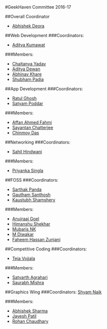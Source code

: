 #GeekHaven Committee 2016-17


##Overall Coordinator
* [Abhishek Deora](https://github.com/adeora7)


##Web Development
###Coordinators:
* [Aditya Kumawat](https://github.com/aditya19496)

###Members:
* [Chaitanya Yadav](https://github.com/BelieveC)
* [Aditya Dewan](https://github.com/dewana-dewan)
* [Abhinav Khare](https://github.com/CosmicCoder96)
* [Shubham Padia](https://github.com/shubham-padia)

##App Development
###Coordinators:
* [Ratul Ghosh](https://github.com/RatulGhosh)
* [Satyam Poddar](https://github.com/flare505) 

###Members:
* [Affan Ahmed Fahmi](https://github.com/anonymous-ME)
* [Sayantan Chatterjee](https://github.com/coderIlluminatus)
* [Chinmoy Das](https://github.com/chinmoy159-1) 


##Networking
###Coordinators:
* [Sahil Hindwani](https://github.com/sahilhindwani)

###Members:
* [Priyanka Singla](https://github.com/Priyanka186)


##FOSS
###Coordinators:
* [Sarthak Panda](https://github.com/sarthak96)
* [Gautham Santhosh](https://github.com/gauthamzz)
* [Kaustubh Shamshery](https://github.com/KaustubhShamshery)

###Members:
* [Anujraaj Goel](https://github.com/goel42)
* [Himanshu Shekhar](https://github.com/himanshub16)
* [Mubaris NK](https://github.com/mubumbz)
* [M Diwakar](https://github.com/magician03)
* [Faheem Hassan Zunjani](https://github.com/faheemzunjani)


##Competitive Coding
###Coordinators:
* [Teja Vojjala](https://github.com/iit2014086)

###Members:
* [Satyarth Agrahari](https://github.com/satylogin)
* [Saurabh Mishra](https://github.com/sarkysaurabh)

##Graphics Wing
###Coordinators:
 [Shyam Naik](https://github.com/Shyamnaik)

###Members:
* [Abhishek Sharma](https://github.com/littlewonder)
* [Jayesh Patil](https://github.com/Donny97)
* [Rohan Chaudhary](https://github.com/rohanrc1997)

